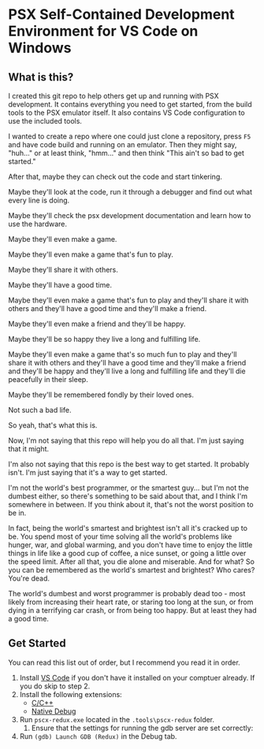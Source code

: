 # PSX Self-Contained Development Environment for VS Code on Windows

## What is this?
I created this git repo to help others get up and running with PSX development. It contains everything you need to get started, from the build tools to the PSX emulator itself. It also contains VS Code configuration to use the included tools.

I wanted to create a repo where one could just clone a repository, press `F5` and have code build and running on an emulator. Then they might say, "huh..." or at least think, "hmm..." and then think "This ain't so bad to get started." 

After that, maybe they can check out the code and start tinkering. 

Maybe they'll look at the code, run it through a debugger and find out what every line is doing. 

Maybe they'll check the psx development documentation and learn how to use the hardware.


Maybe they'll even make a game. 

Maybe they'll even make a game that's fun to play. 

Maybe they'll share it with others. 

Maybe they'll have a good time. 

Maybe they'll even make a game that's fun to play and they'll share it with others and they'll have a good time and they'll make a friend. 

Maybe they'll even make a friend and they'll be happy. 

Maybe they'll be so happy they live a long and fulfilling life. 

Maybe they'll even make a game that's so much fun to play and they'll share it with others and they'll have a good time and they'll make a friend and they'll be happy and they'll live a long and fulfilling life and they'll die peacefully in their sleep. 

Maybe they'll be remembered fondly by their loved ones. 

Not such a bad life.

So yeah, that's what this is.

Now, I'm not saying that this repo will help you do all that. I'm just saying that it might.

I'm also not saying that this repo is the best way to get started. It probably isn't. I'm just saying that it's a way to get started.

I'm not the world's best programmer, or the smartest guy... but I'm not the dumbest either, so there's something to be said about that, and I think I'm somewhere in between. If you think about it, that's not the worst position to be in. 

In fact, being the world's smartest and brightest isn't all it's cracked up to be. You spend most of your time solving all the world's problems like hunger, war, and global warming, and you don't have time to enjoy the little things in life like a good cup of coffee, a nice sunset, or going a little over the speed limit. After all that, you die alone and miserable. And for what? So you can be remembered as the world's smartest and brightest? Who cares? You're dead.

The world's dumbest and worst programmer is probably dead too - most likely from increasing their heart rate, or staring too long at the sun, or from dying in a terrifying car crash, or from being too happy. But at least they had a good time.

## Get Started

You can read this list out of order, but I recommend you read it in order.

1. Install [VS Code](https://code.visualstudio.com/) if you don't have it installed on your comptuer already. If you do skip to step 2. 
1. Install the following extensions:
    - [C/C++](https://marketplace.visualstudio.com/items?itemName=ms-vscode.cpptools)
    - [Native Debug](https://marketplace.visualstudio.com/items?itemName=webfreak.debug)
1. Run `pscx-redux.exe` located in the `.tools\pscx-redux` folder. 
    1. Ensure that the settings for running the gdb server are set correctly:
1. Run `(gdb) Launch GDB (Redux)` in the Debug tab.
 
